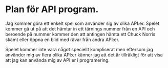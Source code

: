 # Plan för API program.

Jag kommer göra ett enkelt spel som använder sig av olika API:er.
Spelet kommer gå ut på att det hämtar in ett tärnings nummer från 
en API och beroende på nummer kommer den att antingen hämta ett 
Chuck Norris skämt eller öppna en blid med rävar från andra API:er.

Spelet kommer inte vara något speciellt kompliserat men eftersom jag 
använder mig av flera olika API:er känner jag att det är tillräkligt 
för att visa att jag kan använda mig av API:er i programering.

